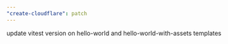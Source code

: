 ```yaml
---
"create-cloudflare": patch
---
```


update vitest version on hello-world and hello-world-with-assets templates
